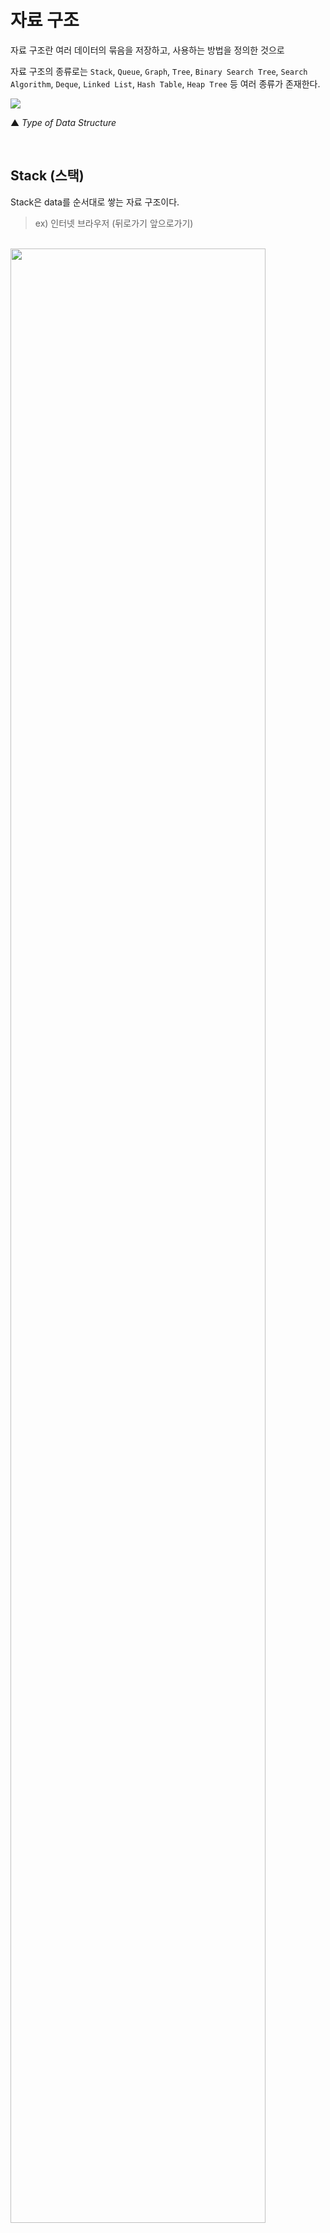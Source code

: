 # 자료 구조

자료 구조란 여러 데이터의 묶음을 저장하고, 사용하는 방법을 정의한 것으로

자료 구조의 종류로는 ```Stack```, ```Queue```, ```Graph```, ```Tree```, ```Binary Search Tree```, ```Search Algorithm```, ```Deque```, ```Linked List```, ```Hash Table```, ```Heap Tree``` 등 여러 종류가 존재한다.

<img src = "https://cheris8.github.io/assets/images/PY/datastructure-overview.png"/>

▲ _Type of Data Structure_

<br>

## Stack (스택)

Stack은 data를 순서대로 쌓는 자료 구조이다.

> ex) 인터넷 브라우저 (뒤로가기 앞으로가기)

<br>

<img src = "https://images.velog.io/images/sbinha/post/17a3cf61-fb95-4970-b66c-92a71b99846b/Screenshot%202020-04-20%2019.07.55.png" width = "90%"/>

▲ _Stack_

<br>

### Stack의 특징

1. Last In First Out (LIFO)
   
2. 데이터는 하나씩 넣고 뺄 수 있다.  

3. 하나의 입출력 방향을 가지고 있다.  

<br>

### Stack 메서드

```java
import java.util.Stack;

Stack<T> stack = new Stack<>();
```
▲ _Stack 선언_

<br>

**Stack 메서드**

|기능	|리턴<br>타입	|메서드	|설명|
|:-:|:-:|:-----|:-|
|객체<br>추가|Element|```push(e)``` | Stack에 데이터 추가|
|객체<br>삭제|Element|```pop()``` | 가장 위쪽의 데이터 제거|
||void|```clear()``` | Stack의 데이터 모두 제거|
|객체<br>검색|Element|```peek()``` | Stack 가장 상단의 데이터 출력|
||int|```size()``` | Stack의 크기 출력|
||int|```search(Object o)``` | Object의 index 리턴 <br> index는 스택의 최상단이 1부터 시작 <br> Object를 찾을 수 없는 경우 ```-1``` 리턴|
||boolean|```empty()``` | Stack이 비어있는지 확인|
||boolean|```contains(e)``` | Stack에 Object가 있는지 확인|
||String|```show()```| Stack에 포함된 모든 데이터를 String 타입으로 반환하여 리턴|

<br><br>

## Queue (큐)

Queue는 data가 입력된 순서대로 처리하는 자료 구조이다.

> ex) 프린터의 순차적 출력

<br>

<img src = "https://programmathically.com/wp-content/uploads/2021/06/queue.png" width = "90%"/>

▲ _Queue_

<br>

### Queue의 특징

1. First in First Out (FIFO)

2. 데이터는 하나씩 넣고 뺄 수 있다.

3. 두 개의 입출력 방향을 가지고 있다.  
   입력이 이루어지는 쪽을 ```rear```, 출력이 이루어지는 쪽을 ```front```라고 한다.  
   값을 입력할수록 rear 값이 증가하고, 값을 출력할수록 front 값이 증가한다.

<br>

### Queue 메서드

```java
import java.util.Queue;
import java.util.LinkedList;

Queue<T> queue = new LinkedList<>();
```
▲ _Queue 선언_

<br>

**Queue 메서드**

|기능	|리턴<br>타입	|메서드	|설명|
|:-:|:-:|:-----|:------------------|
|객체<br>추가| boolean | ```add(e)``` | Queue에 데이터 추가 <br> 큐가 꽉 찬 경우 ```IllegalStateException``` 발생 |
|| boolean | ```offer(e)``` | Queue에 데이터 추가 / 실패 시 ```false``` 리턴 |
|객체<br>삭제| Element | ```poll()``` | Queue 가장 앞쪽의 데이터 제거<br>큐가 비어있으면 ```null``` 리턴 |
|| Element | ```remove()``` | 인자가 없는 경우 Queue 가장 앞쪽의 데이터 제거 <br> 큐가 비어있는 경우 ```NoSuchElementException``` 발생  |
||boolean| ```remove(o)``` | 인자가 있는 경우 해당 데이터를 제거 / 실패 시 ```false``` 리턴 |
|| void | ```clear()``` | Queue의 데이터 모두 제거 |
|객체<br>검색| Element | ```peek()```  | Queue 가장 앞쪽의 데이터 출력 <br> 인자가 없는 경우 ```null``` 리턴|
|| Element | ```element()```  | Queue 가장 앞쪽의 데이터 출력 <br> 큐가 비어있는 경우 ```NoSuchElementException``` 발생 |

<br>

### 📋 [**_추가 : Circle Queue_**](https://haruhiism.tistory.com/144)

<br><br>

## Tree

Tree는 단방향 그래프의 구조로 하나의 최상위 뿌리(Root)로부터 가지가 사방으로 뻗은 형태의 자료 구조이다.

데이터를 순차적으로 나열시킨 선형 구조가 아닌,  
하나의 데이터 아래에 여러 데이터가 존재할 수 있는 **비선형 구조**이다.

> ex) 폴더 디렉토리, 조직도, 토너먼트 대진표

<br>

<img src = "https://miro.medium.com/max/720/1*pJTKvuoJZZdW8VJ17GILww.png" width = "90%"/>

▲ _Tree_

<br>

### Tree의 특징

- 깊이 (depth)  
  루트부터 하위 계층의 특정 노드까지의 깊이를 표현할 수 있다.  
  루트에서부터 0으로 시작하여 하위 계층으로 연결될 수록 1씩 증가한다.

- 레벨 (Level)  
  같은 깊이를 가지는 노드를 묶어서 레벨로 표현하고,  
  같은 레벨에 나란히 있는 노드를 형제 노드(Sibling Node)라고 한다.

- 높이 (Height)  
  리프 노드(자식이 없는 노드)로부터 루트까지의 높이를 표현할 수있다.  
  리프에서부터 0으로 시작하여 부모 노드로 연결될 수록 1씩 증가한다.

- 서브 트리 (Sub Tree)  
  루트에서 뻗어 나오는 큰 트리의 내부에, 트리 구조를 갖춘 **작은 트리**를 말한다.  
  부모와 자식 둘 이상 연결되면 최소 크기의 서브 트리가 만들어진다.

<br><br>

## Graph

그래프는 여러 점들이 서로 복잡하게 연결된 관계를 표현한 자료 구조이다.

> ex) 네비게이션

<br>

<img src ="https://media.springernature.com/lw685/springer-static/image/art%3A10.1038%2Fs41598-021-93161-4/MediaObjects/41598_2021_93161_Fig2_HTML.png" width = "90%">

▲ _Graph_

<br>

### Graph의 특징

- 두 점 사이가 이어져있을 경우 **직접적인 관계**라고 하며,  
  몇 개의 점과 선 사이에 걸쳐서 이어질 경우 **간접적인 관계**라고 한다.

- 하나의 점을 정점(vertex)이라고 하고, 하나의 선을 간선(edge)이라고 한다.  
  간선의 경우 단방향 간선과 양방향 간선이 존재한다.

<br>

### Graph의 표현 방식

<br>

**인접 행렬**

두 점을 직접적으로 이어주는 간선이 있다면 두 정점은 **인접하다**라고 표현할 수 있다.  

인접 행렬은 정점들이 서로 인접한 상태인지를 표시한 행렬로 2차원 배열로 나타낸다.  
이어져있다면 ```1 (true)```, 이어져 있지 않다면 ```0 (false)```으로 표시한다.

위 그림 (c)를 인접 행렬로 표현하면  
3은 1과 4로 향하므로 ```[3][1] == 1```, ```[3][4] == 1```과 같이 표현할 수 있다.

> 인접 행렬은 최단 경로를 찾을 때 주로 사용한다.  
> 단, 메모리 낭비가 심하다는 단점이 있다.  
> 
> 또한, 두 정점 사이에 관계가 있는지 없는지 확인하기에 용이하다.

<br>

**인접 리스트**

각 정점이 어떤 정점과 인접하는지를 리스트의 형태로 표현한 것이다.  
<span style = "color : gray"> _(주로 LinkedList를 사용)_ </span>

위 그림 (c)를 인접 리스트로 표현하면 아래와 같이 표현할 수 있다.   
- 1 → 2 → /
- 2 → 3 → /
- 3 → 1 → 4 → /
- 4 → /

순서는 보통 중요하지 않으며, 우선 순위를 다뤄야한다면 Queue, Heap 등을 사용하는 것이 좋다.

> 인접 리스트는 메모리를 효율적으로 사용하고 싶을 때 사용한다.

<br>
<details>
<summary>알아두면 좋은 그래프 용어들 (Click)</summary>
<div markdown="1">
<br>

|용어| 설명|
|:-:|:-|
|정점 (vertex) | 노드(node)라고도 하며 데이터가 저장되는 그래프의 기본 원소|
|간선 (edge) | 정점 간의 관계를 나타낸 선 (정점을 이어주는 선)|
|인접 정점<br>(adjacent vertex) | 하나의 정점에서 간선에 의해 직접 연결되어 있는 정점|
|가중치 그래프<br>(weighted Graph)| 연결의 강도(추가적인 정보)가 얼마나 되는지 적혀져 있는 그래프<br>인접 행렬을 예로 들자면 ```1``` 값이 아닌 관계에서 의미있는 값을 저장|
|비가중치 그래프<br>(unweighted Graph)| 연결의 강도가 적혀져 있지 않는 그래프|
|무방향 그래프<br>(undirected graph)| 예를 들어 서울에서 부산으로 갈 수 있듯, 부산에서 서울로 가는 것도 가능한데,<br>이것을 무방향 그래프라고 한다. <br>하지만 단방향(directed) 그래프로 구현된다면 서울에서 부산을 갈 수 있지만, 부산에서 서울로 가는 것은 불가능하다. <br>만약 두 지점이 일방통행 도로로 이어져 있다면 단방향인 간선으로 표현할 수 있다.|
|진입차수<br>(in-degree) <br> 진출차수<br>(out-degree)| 한 정점에 진입(들어오는 간선)하고 진출(나가는 간선)하는 간선이 몇 개인지를 나타낸다.|
|인접<br>(adjacency)| 두 정점 간에 간선이 직접 이어져 있다면 이 두 정점은 인접한 정점이라고 한다.|
|자기 루프<br>(self loop)| 정점에서 진출하는 간선이 곧바로 자기 자신에게 진입하는 경우 <br>다른 정점을 거치지 않는다는 것이 특징|
|사이클 (cycle)| 한 정점에서 출발하여 다시 해당 정점으로 돌아갈 수 있다면 사이클이 있다고 표현한다.|

</div>
</details>

<br><br>

## Binary Search Tree

이진 트리(Binary Tree)는 자식 노드가 최대 2개인 노드들로 구성된 트리를 말하고,  
이진 탐색 트리(Binary Search Tree)는 모든 왼쪽 자식의 값이 루트나 부모보다 작고,  
모든 오른쪽 자식의 값이 루트나 부모보다 큰 값을 가진다.

> 이진 탐색 트리는 입력되는 값의 순서에 따라 한쪽으로 노드들이 몰리게 될 수 있다.  
> 균형이 잡히지 않은 트리는 탐색하는 데 시간이 더 걸리는 경우도 있기 때문에  
> 이 문제를 해결하기 위해 삽입과 삭제마다 트리의 구조를 재조정하는 알고리즘을 추가할 수 있다.

<br>

<img src = "https://static.packt-cdn.com/products/9781789801736/graphics/C09581_08_02.jpg" width = "90%">

▲ _Binary Search Tree_

<br>

### 이진 트리의 종류

- **정 이진 트리 (Full binary tree)**  
  각 노드가 0개 혹은 2개의 자식 노드를 가진다.

- **완전 이진 트리 (Complete binary tree)**  
  마지막 레벨을 제외한 모든 노드가 가득 차 있어야 하며,  
  마지막 레벨의 노드는 왼쪽부터 채워져야 한다.

- **포화 이진 트리 (Perfect binary tree)**  
  정 이진 트리이면서 완전 이진 트리인 경우  
  모든 리프 노드의 레벨이 동일하고, 모든 레벨이 가득 채워져 있어야 한다.

<br>

***

_2022.09.22. Update_